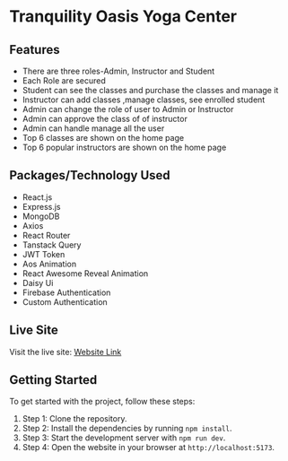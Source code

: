 # Tranquility Oasis Yoga Center

## Features

- There are three roles-Admin, Instructor and Student
- Each Role are secured
- Student can see the classes and purchase the classes and manage it
- Instructor can add classes ,manage classes, see enrolled student
- Admin can change the role of user to Admin or Instructor
- Admin can approve the class of of instructor
- Admin can handle manage all the user
- Top 6 classes are shown on the home page
- Top 6 popular instructors are shown on the home page

## Packages/Technology Used

- React.js
- Express.js
- MongoDB
- Axios
- React Router
- Tanstack Query
- JWT Token
- Aos Animation
- React Awesome Reveal Animation
- Daisy Ui
- Firebase Authentication
- Custom Authentication

## Live Site

Visit the live site: [Website Link]()

## Getting Started

To get started with the project, follow these steps:

1. Step 1: Clone the repository.
2. Step 2: Install the dependencies by running `npm install`.
3. Step 3: Start the development server with `npm run dev`.
4. Step 4: Open the website in your browser at `http://localhost:5173`.


